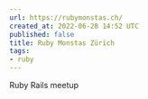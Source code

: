 ```yaml
---
url: https://rubymonstas.ch/
created_at: 2022-06-28 14:52 UTC
published: false
title: Ruby Monstas Zürich
tags:
- ruby
---
```


Ruby Rails meetup
